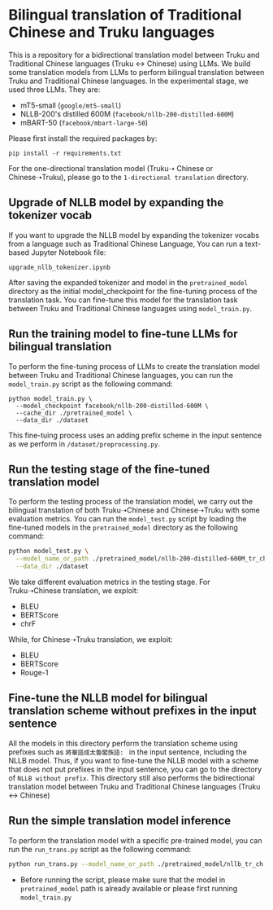 # Bilingual translation of Traditional Chinese and Truku languages
This is a repository for a bidirectional translation model between Truku and Traditional Chinese languages (Truku ↔ Chinese) using LLMs. We build some translation models from LLMs to perform bilingual translation between Truku and Traditional Chinese languages. In the experimental stage, we used three LLMs. They are:
* mT5-small (`google/mt5-small`)
* NLLB-200's distilled 600M (`facebook/nllb-200-distilled-600M`)
* mBART-50 (`facebook/mbart-large-50`)

Please first install the required packages by:
```
pip install -r requirements.txt
```
For the one-directional translation model (Truku➝ Chinese or Chinese➝Truku), please go to the `1-directional translation` directory.
## Upgrade of NLLB model by expanding the tokenizer vocab
If you want to upgrade the NLLB model by expanding the tokenizer vocabs from a language such as Traditional Chinese Language, You can run a text-based Jupyter Notebook file:
```
upgrade_nllb_tokenizer.ipynb
```
After saving the expanded tokenizer and model in the `pretrained_model` directory as the initial model_checkpoint for the fine-tuning process of the translation task. You can fine-tune this model for the translation task between Truku and Traditional Chinese languages using `model_train.py`.

## Run the training model to fine-tune LLMs for bilingual translation
To perform the fine-tuning process of LLMs to create the translation model between Truku and Traditional Chinese languages, you can run the `model_train.py` script as the following command:
```bashmodel_train
python model_train.py \
  --model_checkpoint facebook/nllb-200-distilled-600M \
  --cache_dir ./pretrained_model \
  --data_dir ./dataset
```
This fine-tuing  process uses an adding prefix scheme in the input sentence as we perform in `/dataset/preprocessing.py`.
## Run the testing stage of the fine-tuned translation model
To perform the testing process of the translation model, we carry out the bilingual translation of both Truku➝Chinese and Chinese➝Truku with some evaluation metrics. You can run the `model_test.py` script by loading the fine-tuned models in the `pretrained_model` directory as the following command:
```bash
python model_test.py \
  --model_name_or_path ./pretrained_model/nllb-200-distilled-600M_tr_ch \
  --data_dir ./dataset
```
We take different evaluation metrics in the testing stage. For Truku➝Chinese translation, we exploit:
* BLEU
* BERTScore
* chrF

While, for Chinese➝Truku translation, we exploit:
* BLEU
* BERTScore
* Rouge-1
## Fine-tune the NLLB model for bilingual translation scheme without prefixes in the input sentence
All the models in this directory perform the translation scheme using prefixes such as `將華語成太魯閣族語: ` in the input sentence, including the NLLB model. 
Thus, if you want to fine-tune the NLLB model with a scheme that does not put prefixes in the input sentence, you can go to the directory of `NLLB without prefix`. This directory still also performs the bidirectional translation model between Truku and Traditional Chinese languages (Truku ↔ Chinese)

## Run the simple translation model inference
To perform the translation model with a specific pre-trained model, you can run the `run_trans.py` script as the following command:
```bash
python run_trans.py --model_name_or_path ./pretrained_model/nllb_tr_ch
```
* Before running the script, please make sure that the model in `pretrained_model` path is already available or please first running `model_train.py`
